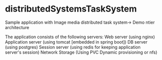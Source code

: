 # distributedSystemsTaskSystem
Sample application with Image media distributed task system-> Demo ntier architecture

The application consists of the following servers:
Web server (using nginx)
Application server (using tomcat [embedded in spring boot])
DB server (using postgres)
Session server (using redis for keeping application server's session)
Network Storage (Using PVC Dynamic provisioning or nfs)
